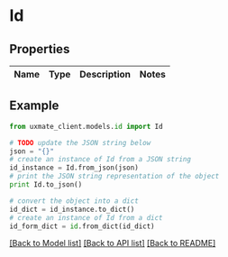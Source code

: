 # Id


## Properties
Name | Type | Description | Notes
------------ | ------------- | ------------- | -------------

## Example

```python
from uxmate_client.models.id import Id

# TODO update the JSON string below
json = "{}"
# create an instance of Id from a JSON string
id_instance = Id.from_json(json)
# print the JSON string representation of the object
print Id.to_json()

# convert the object into a dict
id_dict = id_instance.to_dict()
# create an instance of Id from a dict
id_form_dict = id.from_dict(id_dict)
```
[[Back to Model list]](../README.md#documentation-for-models) [[Back to API list]](../README.md#documentation-for-api-endpoints) [[Back to README]](../README.md)


